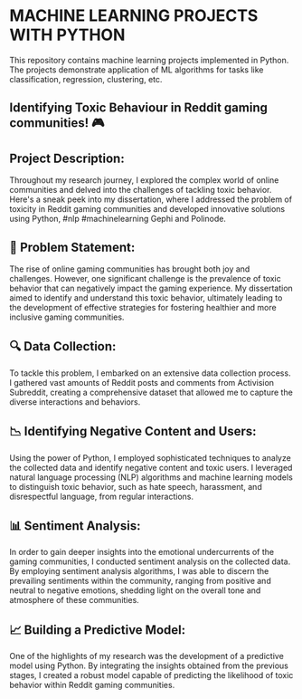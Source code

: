 # MACHINE LEARNING PROJECTS WITH PYTHON

This repository contains machine learning projects implemented in Python. The projects demonstrate application of ML algorithms for tasks like classification, regression, clustering, etc.

## Identifying Toxic Behaviour in Reddit gaming communities! 🎮

## Project Description:

Throughout my research journey, I explored the complex world of online communities and delved into the challenges of tackling toxic behavior. Here's a sneak peek into my dissertation, where I addressed the problem of toxicity in Reddit gaming communities and developed innovative solutions using Python, #nlp #machinelearning Gephi and Polinode.

## 🎯 Problem Statement:

The rise of online gaming communities has brought both joy and challenges. However, one significant challenge is the prevalence of toxic behavior that can negatively impact the gaming experience. My dissertation aimed to identify and understand this toxic behavior, ultimately leading to the development of effective strategies for fostering healthier and more inclusive gaming communities.

## 🔍 Data Collection:

To tackle this problem, I embarked on an extensive data collection process. I gathered vast amounts of Reddit posts and comments from Activision Subreddit, creating a comprehensive dataset that allowed me to capture the diverse interactions and behaviors.

## 📉 Identifying Negative Content and Users:

Using the power of Python, I employed sophisticated techniques to analyze the collected data and identify negative content and toxic users. I leveraged natural language processing (NLP) algorithms and machine learning models to distinguish toxic behavior, such as hate speech, harassment, and disrespectful language, from regular interactions.

## 📊 Sentiment Analysis:

In order to gain deeper insights into the emotional undercurrents of the gaming communities, I conducted sentiment analysis on the collected data. By employing sentiment analysis algorithms, I was able to discern the prevailing sentiments within the community, ranging from positive and neutral to negative emotions, shedding light on the overall tone and atmosphere of these communities.

## 📈 Building a Predictive Model:

One of the highlights of my research was the development of a predictive model using Python. By integrating the insights obtained from the previous stages, I created a robust model capable of predicting the likelihood of toxic behavior within Reddit gaming communities.


